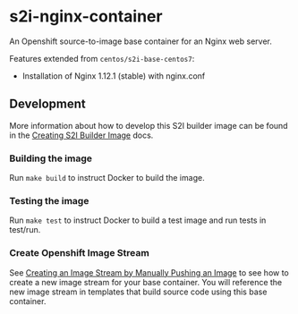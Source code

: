 # s2i-nginx-container
An Openshift source-to-image base container for an Nginx web server.

Features extended from `centos/s2i-base-centos7`:
- Installation of Nginx 1.12.1 (stable) with nginx.conf

## Development
More information about how to develop this S2I builder image can be found in the [Creating S2I Builder Image](./docs/creating-s2i-builder-image.md) docs.

### Building the image
Run `make build` to instruct Docker to build the image.

### Testing the image
Run `make test` to instruct Docker to build a test image and run tests in test/run.

### Create Openshift Image Stream
See [Creating an Image Stream by Manually Pushing an Image](https://docs.openshift.com/container-platform/3.4/dev_guide/managing_images.html#creating-an-image-stream-by-manually-pushing-an-image) to see how to create a new image stream for your base container. You will reference the new image stream in templates that build source code using this base container.
